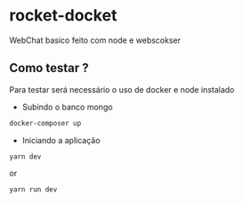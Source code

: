 # rocket-docket

WebChat basico feito com node e webscokser

## Como testar ?
Para testar será necessário o uso de docker e node instalado

 - Subindo o banco mongo
    
```md
docker-composer up
```

 - Iniciando a aplicação
```
yarn dev
```
or 

```
yarn run dev
```